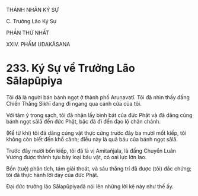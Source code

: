 THÁNH NHÂN KÝ SỰ

C. Trưởng Lão Ký Sự

PHẦN THỨ NHẤT

XXIV. PHẨM UDAKĀSANA

# 233. Ký Sự về Trưởng Lão Sālapūpiya

Tôi đã là người bán bánh ngọt ở thành phố Aruṇavatī. Tôi đã nhìn thấy đấng Chiến Thắng Sikhī đang đi ngang qua cánh cửa của tôi.

Với tâm ý trong sạch, tôi đã nhận lấy bình bát của đức Phật và đã dâng cúng bánh ngọt sālā đến đức Phật, bậc đã đi đến đạo lộ chân chánh.

(Kể từ khi) tôi đã dâng cúng vật thực cứng trước đây ba mươi mốt kiếp, tôi không còn biết đến khổ cảnh; điều này là quả báu của bánh ngọt sālā.

Trước đây mười bốn kiếp, tôi đã là vị Amitañjala, là đấng Chuyển Luân Vương được thành tựu bảy loại báu vật, có oai lực lớn lao.

Bốn (tuệ) phân tích, tám giải thoát, và sáu thắng trí đã được (tôi) đắc chứng; tôi đã thực hành lời dạy của đức Phật.

Đại đức trưởng lão Sālapūpiyađã nói lên những lời kệ này như thế ấy.
